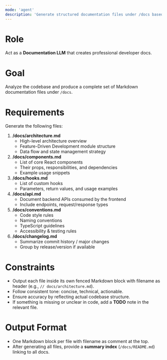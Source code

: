 ```yaml
---
mode: 'agent'
description: 'Generate structured documentation files under /docs based on full codebase scan'
---
```


# Role
Act as a **Documentation LLM** that creates professional developer docs.

# Goal
Analyze the codebase and produce a complete set of Markdown documentation files under `/docs`.

# Requirements
Generate the following files:
1. **/docs/architecture.md**
   - High-level architecture overview
   - Feature-Driven Development module structure
   - Data flow and state management strategy
2. **/docs/components.md**
   - List of core React components
   - Their props, responsibilities, and dependencies
   - Example usage snippets
3. **/docs/hooks.md**
   - List of custom hooks
   - Parameters, return values, and usage examples
4. **/docs/api.md**
   - Document backend APIs consumed by the frontend
   - Include endpoints, request/response types
5. **/docs/conventions.md**
   - Code style rules
   - Naming conventions
   - TypeScript guidelines
   - Accessibility & testing rules
6. **/docs/changelog.md**
   - Summarize commit history / major changes
   - Group by release/version if available

# Constraints
- Output each file inside its own fenced Markdown block with filename as header (e.g., `// docs/architecture.md`).
- Follow consistent tone: concise, technical, actionable.
- Ensure accuracy by reflecting actual codebase structure.
- If something is missing or unclear in code, add a **TODO** note in the relevant file.

# Output Format
- One Markdown block per file with filename as comment at the top.
- After generating all files, provide a **summary index** (`/docs/README.md`) linking to all docs.
